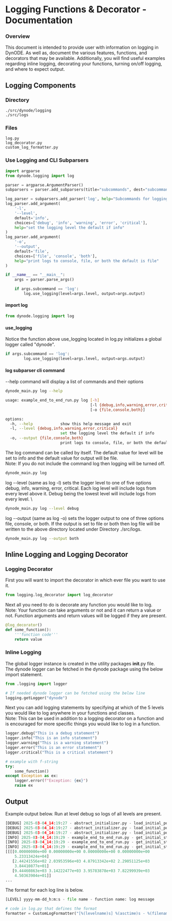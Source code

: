 # Logging Functions & Decorator - Documentation

### Overview
This document is intended to provide user with information on logging in DynODE.
As well as, document the various features, functions, and decorators that may be available.
Additionally, you will find useful examples regarding inline logging, decorating your functions, turning on/off logging, and where to expect output.

## Logging Components
### Directory
```
./src/dynode/logging
./src/logs
```
### Files
```
log.py
log_decorator.py
custom_log_formatter.py
```
###  Use Logging and CLI Subparsers
```python
import argparse
from dynode.logging import log

parser = argparse.ArgumentParser()
subparsers = parser.add_subparsers(title="subcommands", dest="subcommand")

log_parser = subparsers.add_parser('log', help="Subcommands for logging")
log_parser.add_argument(
    '-l',
    '--level',
    default='info',
    choices=['debug', 'info', 'warning', 'error', 'critical'],
    help="set the logging level the default if info"
)
log_parser.add_argument(
    '-o',
    '--output',
    default='file',
    choices=['file', 'console', 'both'],
    help="print logs to console, file, or both the default is file"
)

if __name__ == "__main__":
    args = parser.parse_args()

    if args.subcommand == 'log':
        log.use_logging(level=args.level, output=args.output)
```
#### import log
```python
from dynode.logging import log
```
#### use_logging
Notice the function above use_logging located in log.py initializes a global logger called "dynode".
```python
if args.subcommand == 'log':
        log.use_logging(level=args.level, output=args.output)
```
#### log subparser cli command
--help command will display a list of commands and their options
```bash
dynode_main.py log --help

usage: example_end_to_end_run.py log [-h]
                                     [-l {debug,info,warning,error,critical}]
                                     [-o {file,console,both}]

options:
  -h, --help            show this help message and exit
  -l, --level {debug,info,warning,error,critical}
                        set the logging level the default if info
  -o, --output {file,console,both}
                        print logs to console, file, or both the default is file
```
The log command can be called by itself. The default value for level will be set to info and the default value for output will be file. \
Note: If you do not include the command log then logging will be turned off.
```bash
dynode_main.py log
```
log --level (same as log -l) sets the logger level to one of five options debug, info, warning, error, critical.
Each log level will include logs from every level above it. Debug being the lowest level will include logs from every level. \
```bash
dynode_main.py log --level debug
```
log --output (same as log -o) sets the logger output to one of three options file, console, or both. If the output is set to file or both
then log file will be written to the above directory located under Directory ./src/logs.
```bash
dynode_main.py log --output both
```

## Inline Logging and Logging Decorator
### Logging Decorator
First you will want to import the decorator in which ever file you want to use it.

```python
from logging.log_decorator import log_decorator
```
Next all you need to do is decorate any function you would like to log. \
Note: Your function can take arguments or not and it can return a value or not. Function arguments and return values will be logged if they are present.
```python
@log_decorator()
def some_function():
    '''function code'''
    return value
```
### Inline Logging
The global logger instance is created in the utility packages __init__.py file. \
The dynode logger can be fetched in the dynode package using the below import statement.
```python
from .logging import logger

# If needed dynode logger can be fetched using the below line
logging.getLogger("dynode")
```
Next you can add logging statements by specifying at which of the 5 levels you would like to log anywhere in your functions and classes. \
Note: This can be used in addition to a logging decorator on a function and is encouraged for more specific things you would like to log in a function.
```python
logger.debug("This is a debug statement")
logger.info("This is an info statement")
logger.warning("This is a warning statement")
logger.error("This is an error statement")
logger.critical("This is a critical statement")

# example with f-string
try:
    some_function()
except Exception as ex:
    logger.error(f"Exception: {ex}")
    raise ex
```

## Output
Example output below. Run at level debug so logs of all levels are present.
```python
[DEBUG] 2025-03-04_14:19:27 - abstract_initializer.py - load_initial_population_fractions: Creating populations_path based on DEMOGRAPHIC_DATA_PATH in config.
[DEBUG] 2025-03-04_14:19:27 - abstract_initializer.py - load_initial_population_fractions: Set populations path as examples/data/demographic-data/population_rescaled_age_distributions/.
[DEBUG] 2025-03-04_14:19:27 - abstract_initializer.py - load_initial_population_fractions: Returning values from utils.load_age_demographics()
[INFO] 2025-03-04_14:19:29 - example_end_to_end_run.py - get_initial_state: Arguments:  - Begin function
[INFO] 2025-03-04_14:19:29 - example_end_to_end_run.py - get_initial_state: Execution Time: 0:00:00.000240
[INFO] 2025-03-04_14:19:29 - example_end_to_end_run.py - get_initial_state: Returned: - End function
[[[[0.00000000e+00 0.00000000e+00 0.00000000e+00 0.00000000e+00
    5.23313424e+04]
   [2.44241556e+02 2.03953596e+03 4.87913342e+02 2.29051125e+03
    3.84410877e+01]
   [9.44460863e+03 3.14222477e+03 3.95783878e+03 7.82299939e+03
    4.50363904e+01]]
...
```
The format for each log line is below.
```python
[LEVEL] yyyy-mm-dd_h:m:s - file name - function name: log message

# code in log.py that defines the format
formatter = CustomLogFormatter("[%(levelname)s] %(asctime)s - %(filename)s - %(funcName)s: %(message)s", datefmt="%Y-%m-%d_%H:%M:%S")
```

